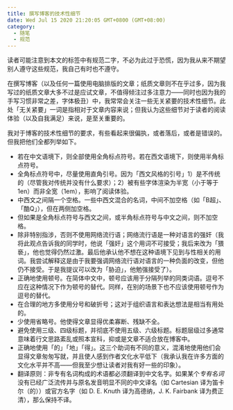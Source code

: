 ```yaml
---
title: 撰写博客的技术性细节
date: Wed Jul 15 2020 21:20:05 GMT+0800 (GMT+08:00)
category:
  - 随笔
  - 规范
---
```


读者可能注意到本文的标签中有规范二字，不必为此过于恐慌，因为我从来不期望别人遵守这些规范，我自己有时也不遵守。

在撰写博客（以及任何一篇使用电脑排版的文章；纸质文章则不在乎过多，因为我写过的纸质文章大多不过是应试文章，不值得倾注过多注意力——同时也因为我的手写习惯非常之差，字体极丑）中，我常常会关注一些无关紧要的技术性细节。此处「无关紧要」一词是指相对于文章内容来说；但我认为这些细节对于读者的阅读体验（以及自我满足）来说，是至关重要的。

我对于博客的技术性细节的要求，有些看起来很偏执，或者落后，或者是错误的。但我把他们全都列举如下。

- 若在中文语境下，则全部使用全角标点符号。若在西文语境下，则使用半角标点符号。
- 全角标点符号中，尽量使用直角引号。因为「西文风格的引号」1）是不传统的（尽管我对传统并没有什么要求）；2）被有些字体渲染为半宽（小于等于 1en）而非全宽（1em），影响了阅读体验。
- 中西文之间隔一个空格。一些中西文混合的名词，中间不加空格（如「B超」、「酷Q」），但在两侧加空格。
- 但如果是全角标点符号与西文之间，或半角标点符号与中文之间，则不加空格。
- 除非特别指涉，否则不使用网络流行语；网络流行语是一种对语言的强奸（我将此观点告诉我的同学时，他说「强奸」这个用词不可接受；我后来改为「猥亵」，他也觉得仍然过激。最后他承认他不想在这种语境下见到与性相关的用词。我尝试解释这是由于我要强调网络流行语对语言的一种负面的改变，但他仍不接受。于是我提议可以改为「胁迫」，他勉强接受了）。
- 正确地使用顿号。在简体中文中，顿号应该用于分隔列举的同类词语。逗号不应在这种情况下作为顿号的替代。同样，在别的场景下也不应该使用顿号作为逗号的替代。
- 在合理的地方多使用分号和破折号；这对于组织语言和表达想法是相当有用处的。
- 少使用省略号。他使得文章显得优柔寡断、残缺不全。
- 避免使用三级、四级标题，并彻底不使用五级、六级标题。标题层级过多通常意味着行文思路紊乱或照本宣科，抑或是文章不适合放在博客中。
- 正确地使用「的」「地」「得」。这三个助词有不同的意义，混淆地使用他们会显得文章匆匆写就，并且使人感到作者文化水平低下（我承认我在许多方面的文化水平并不高——但我至少想让读者对我有好一些的印象）。
- 翻译原则：非专有名词构成的术语都必须翻译到中文名字。如果某个*专有名词*没有已经广泛流传并与原名发音明显不同的中文译名（如 Cartesian 译为笛卡尔（的））或官方名字（如 D. E. Knuth 译为高德纳，J. K. Fairbank 译为费正清），那么保持不译。
